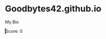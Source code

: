 # Goodbytes42.github.io
My Bio

<canvas id="myCanvas" width="800" height="600" style="border:1px solid #000000;background-color:#000000" onkeypress="handleInput(event)" onload="startGame()">
</canvas> 
Score:
<label id="myScore">0</label>

<script src="spaceshooter/game.js">
 


